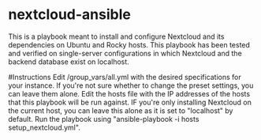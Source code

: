 # nextcloud-ansible
This is a playbook meant to install and configure Nextcloud and its dependencies on Ubuntu and Rocky hosts. This playbook has been tested and verified on single-server configurations in which Nextcloud and the backend database exist on localhost.

#Instructions
Edit /group_vars/all.yml with the desired specifications for your instance. If you're not sure whether to change the preset settings, you can leave them alone.
Edit the hosts file with the IP addresses of the hosts that this playbook will be run against. IF you're only installing Nextcloud on the current host, you can leave this alone as it is set to "localhost" by default.
Run the playbook using "ansible-playbook -i hosts setup_nextcloud.yml".
